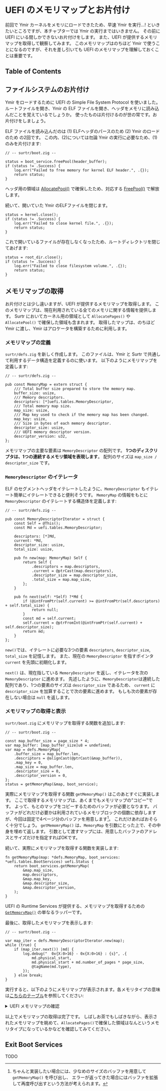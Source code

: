# UEFI のメモリマップとお片付け

前回で Ymir カーネルをメモリにロードできたため、早速 Ymir を実行...!
といきたいところですが、本チャプターでは Ymir の実行まではいきません。
その前に UEFI にいる間しかできないお片付けをします。
また、UEFI が提供するメモリマップを取得して観察してみます。
このメモリマップはのちほど Ymir で使うことになるのですが、それを差し引いても UEFI のメモリマップを理解しておくことは重要です。

## Table of Contents

<!-- toc -->

## ファイルシステムのお片付け

Ymir をロードするために UEFI の Simple File System Protocol を使いました。
ルートファイルを開き、Ymir の ELF ファイルを開き、ヘッダをメモリに読み込んだことを覚えているでしょうか。
使ったものは片付けるのが世の常です。お片付けをしましょう。

ELF ファイルを読み込んだのは (1) ELFヘッダのパースのため (2) Ymir のロードのため の2回です。
この内、(2)については勿論 Ymir の実行に必要なため、(1)のみを片付けます:

```zig
// -- surtr/boot.zig --

status = boot_service.freePool(header_buffer);
if (status != .Success) {
    log.err("Failed to free memory for kernel ELF header.", .{});
    return status;
}
```

ヘッダ用の領域は [AllocatePool()](https://uefi.org/specs/UEFI/2.9_A/07_Services_Boot_Services.html#id16) で確保したため、対応する [FreePool()](https://uefi.org/specs/UEFI/2.9_A/07_Services_Boot_Services.html#efi-boot-services-freepool) で解放します。

続いて、開いていた Ymir のELFファイルを閉じます。

```zig
status = kernel.close();
if (status != .Success) {
    log.err("Failed to close kernel file.", .{});
    return status;
}
```

これで開いているファイルが存在しなくなったため、ルートディレクトリを閉じてあげます:

```zig
status = root_dir.close();
if (status != .Success) {
    log.err("Failed to close filesystem volume.", .{});
    return status;
}
```

## メモリマップの取得

お片付けとは少し違いますが、UEFI が提供するメモリマップを取得します。
このメモリマップは、現在利用されている全てのメモリに関する情報を提供します。
Surtr においてカーネル用の領域として `AllocatePages()` や `AllocatePool()` で確保した領域も含まれます。
取得したマップは、のちほど Ymir に渡し、Ymir はアロケータを構築するために利用します。

### メモリマップの定義

`surtr/defs.zig` を新しく作成します。
このファイルは、Ymir と Surtr で共通して利用するデータ構造を定義するのに使います。
以下のようにメモリマップを定義します:

```zig
// -- surtr/defs.zig --

pub const MemoryMap = extern struct {
    /// Total buffer size prepared to store the memory map.
    buffer_size: usize,
    /// Memory descriptors.
    descriptors: [*]uefi.tables.MemoryDescriptor,
    /// Total memory map size.
    map_size: usize,
    /// Map key used to check if the memory map has been changed.
    map_key: usize,
    /// Size in bytes of each memory descriptor.
    descriptor_size: usize,
    /// UEFI memory descriptor version.
    descriptor_version: u32,
};
```

メモリマップの主要な要素は `MemoryDescriptor` の配列です。
**1つのディスクリプタは、1つの連続するメモリ領域を表現します**。
配列のサイズは `map_size / descriptor_size` です。

### `MemoryDescriptor` のイテレータ

ELF のセグメントヘッダをイテレートしたように、`MemoryDescriptor` もイテレート簡単にイテレートできると便利そうです。
`MemoryMap` の情報をもとに `MemoryDescriptor` のイテレートする構造体を定義します:

```zig
// -- surtr/defs.zig --

pub const MemoryDescriptorIterator = struct {
    const Self = @This();
    const Md = uefi.tables.MemoryDescriptor;

    descriptors: [*]Md,
    current: *Md,
    descriptor_size: usize,
    total_size: usize,

    pub fn new(map: MemoryMap) Self {
        return Self {
            .descriptors = map.descriptors,
            .current = @ptrCast(map.descriptors),
            .descriptor_size = map.descriptor_size,
            .total_size = map.map_size,
        };
    }

    pub fn next(self: *Self) ?*Md {
        if (@intFromPtr(self.current) >= @intFromPtr(self.descriptors) + self.total_size) {
            return null;
        }
        const md = self.current;
        self.current = @ptrFromInt(@intFromPtr(self.current) + self.descriptor_size);
        return md;
    }
};
```

`new()`では、イテレートに必要な3つの要素 `descriptors`, `descriptor_size`, `total_size` を記憶します。
また、現在の `MemoryDescriptor` を指すポインタ `current` を先頭に初期化します。

`next()` は、現在指している `MemoryDescriptor` を返し、イテレータを次の `MemoryDescriptor` に進めます。
先述したように、`MemoryDescriptor`は連続した配列であり、1つの要素のサイズは `descriptor_size` であるため、
`current` に `descriptor_size` を加算することで次の要素に進めます。
もしも次の要素が存在しない場合は `null` を返します。

### メモリマップの取得と表示

`surtr/boot.zig` にメモリマップを取得する関数を追加します:

```zig
// -- surtr/boot.zig --

const map_buffer_size = page_size * 4;
var map_buffer: [map_buffer_size]u8 = undefined;
var map = defs.MemoryMap{
    .buffer_size = map_buffer.len,
    .descriptors = @alignCast(@ptrCast(&map_buffer)),
    .map_key = 0,
    .map_size = map_buffer.len,
    .descriptor_size = 0,
    .descriptor_version = 0,
};
status = getMemoryMap(&map, boot_service);
```

実際にメモリマップを取得する関数 `getMemoryMap()` はこのあとすぐに実装します。
ここで取得するメモリマップは、あくまでもメモリマップの"コピー"です。
よって、もとのマップをコピーするためのバッファが必要となります。
バッファがどれだけ必要かは利用されているメモリブロックの個数に依存しますが、今回は固定で4ページ分のバッファを用意します[^1]。
これだけあればおそらく十分でしょう。
`getMemomryMap()` は、`MemoryMap` を引数にとった上で、その中身を埋めて返します。
引数として渡すマップには、用意したバッファのアドレスとサイズだけを指定すればOKです。

続いて、実際にメモリマップを取得する関数を実装します:

```zig
fn getMemoryMap(map: *defs.MemoryMap, boot_services: *uefi.tables.BootServices) uefi.Status {
    return boot_services.getMemoryMap(
        &map.map_size,
        map.descriptors,
        &map.map_key,
        &map.descriptor_size,
        &map.descriptor_version,
    );
}
```

UEFI の Runtime Services が提供する、メモリマップを取得するための [`GetMemoryMap()`](https://uefi.org/specs/UEFI/2.9_A/07_Services_Boot_Services.html#efi-boot-services-getmemorymap) の単なるラッパーです。

最後に、取得したメモリマップを表示します:

```zig
// -- surtr/boot.zig --

var map_iter = defs.MemoryDescriptorIterator.new(map);
while (true) {
    if (map_iter.next()) |md| {
        log.debug("  0x{X:0>16} - 0x{X:0>16} : {s}", .{
            md.physical_start,
            md.physical_start + md.number_of_pages * page_size,
            @tagName(md.type),
        });
    } else break;
}
```

実行すると、以下のようにメモリマップが表示されます。各メモリタイプの意味は[こちらのテーブル](https://uefi.org/specs/UEFI/2.9_A/07_Services_Boot_Services.html#memory-type-usage-before-exitbootservices)を参照してください:

<details>
<summary>UEFI メモリマップの確認</summary>

```txt
[DEBUG] (surtr): Memory Map (Physical): Buf=0x1FE91FA0, MapSize=0x1770, DescSize=0x30
[DEBUG] (surtr):   0x0000000000000000 - 0x0000000000001000 : BootServicesCode
[DEBUG] (surtr):   0x0000000000001000 - 0x00000000000A0000 : ConventionalMemory
[DEBUG] (surtr):   0x0000000000100000 - 0x0000000000101000 : LoaderData
[DEBUG] (surtr):   0x0000000000101000 - 0x0000000000800000 : ConventionalMemory
[DEBUG] (surtr):   0x0000000000800000 - 0x0000000000808000 : ACPIMemoryNVS
[DEBUG] (surtr):   0x0000000000808000 - 0x000000000080B000 : ConventionalMemory
[DEBUG] (surtr):   0x000000000080B000 - 0x000000000080C000 : ACPIMemoryNVS
[DEBUG] (surtr):   0x000000000080C000 - 0x0000000000810000 : ConventionalMemory
[DEBUG] (surtr):   0x0000000000810000 - 0x0000000000900000 : ACPIMemoryNVS
[DEBUG] (surtr):   0x0000000000900000 - 0x0000000001780000 : BootServicesData
[DEBUG] (surtr):   0x0000000001780000 - 0x000000001BEF7000 : ConventionalMemory
[DEBUG] (surtr):   0x000000001BEF7000 - 0x000000001BF17000 : BootServicesData
[DEBUG] (surtr):   0x000000001BF17000 - 0x000000001E256000 : ConventionalMemory
[DEBUG] (surtr):   0x000000001E256000 - 0x000000001E25F000 : LoaderCode
[DEBUG] (surtr):   0x000000001E25F000 - 0x000000001E265000 : ConventionalMemory
[DEBUG] (surtr):   0x000000001E265000 - 0x000000001E4DA000 : BootServicesData
[DEBUG] (surtr):   0x000000001E4DA000 - 0x000000001E4DB000 : ConventionalMemory
[DEBUG] (surtr):   0x000000001E4DB000 - 0x000000001E989000 : BootServicesData
[DEBUG] (surtr):   0x000000001E989000 - 0x000000001EA3D000 : BootServicesCode
[DEBUG] (surtr):   0x000000001EA3D000 - 0x000000001EA6D000 : BootServicesData
[DEBUG] (surtr):   0x000000001EA6D000 - 0x000000001EB4E000 : BootServicesCode
[DEBUG] (surtr):   0x000000001EB4E000 - 0x000000001EBBA000 : BootServicesData
[DEBUG] (surtr):   0x000000001EBBA000 - 0x000000001EBC3000 : BootServicesCode
[DEBUG] (surtr):   0x000000001EBC3000 - 0x000000001EBC8000 : BootServicesData
[DEBUG] (surtr):   0x000000001EBC8000 - 0x000000001EC07000 : BootServicesCode
[DEBUG] (surtr):   0x000000001EC07000 - 0x000000001EC0A000 : BootServicesData
[DEBUG] (surtr):   0x000000001EC0A000 - 0x000000001EC0D000 : BootServicesCode
[DEBUG] (surtr):   0x000000001EC0D000 - 0x000000001EC14000 : BootServicesData
[DEBUG] (surtr):   0x000000001EC14000 - 0x000000001EC26000 : BootServicesCode
[DEBUG] (surtr):   0x000000001EC26000 - 0x000000001EC27000 : BootServicesData
[DEBUG] (surtr):   0x000000001EC27000 - 0x000000001EC2A000 : BootServicesCode
[DEBUG] (surtr):   0x000000001EC2A000 - 0x000000001EC2F000 : BootServicesData
[DEBUG] (surtr):   0x000000001EC2F000 - 0x000000001EC3D000 : BootServicesCode
[DEBUG] (surtr):   0x000000001EC3D000 - 0x000000001EC4C000 : BootServicesData
[DEBUG] (surtr):   0x000000001EC4C000 - 0x000000001EC57000 : BootServicesCode
[DEBUG] (surtr):   0x000000001EC57000 - 0x000000001EC62000 : BootServicesData
[DEBUG] (surtr):   0x000000001EC62000 - 0x000000001EC78000 : BootServicesCode
[DEBUG] (surtr):   0x000000001EC78000 - 0x000000001EC81000 : BootServicesData
[DEBUG] (surtr):   0x000000001EC81000 - 0x000000001ECA5000 : BootServicesCode
[DEBUG] (surtr):   0x000000001ECA5000 - 0x000000001ECA8000 : BootServicesData
[DEBUG] (surtr):   0x000000001ECA8000 - 0x000000001ECBC000 : BootServicesCode
[DEBUG] (surtr):   0x000000001ECBC000 - 0x000000001ECC3000 : BootServicesData
[DEBUG] (surtr):   0x000000001ECC3000 - 0x000000001ECC9000 : BootServicesCode
[DEBUG] (surtr):   0x000000001ECC9000 - 0x000000001ECCC000 : BootServicesData
[DEBUG] (surtr):   0x000000001ECCC000 - 0x000000001ECDA000 : BootServicesCode
[DEBUG] (surtr):   0x000000001ECDA000 - 0x000000001ECDB000 : BootServicesData
[DEBUG] (surtr):   0x000000001ECDB000 - 0x000000001ECE6000 : BootServicesCode
[DEBUG] (surtr):   0x000000001ECE6000 - 0x000000001ECE8000 : BootServicesData
[DEBUG] (surtr):   0x000000001ECE8000 - 0x000000001ECF5000 : BootServicesCode
[DEBUG] (surtr):   0x000000001ECF5000 - 0x000000001ECFA000 : BootServicesData
[DEBUG] (surtr):   0x000000001ECFA000 - 0x000000001ED07000 : BootServicesCode
[DEBUG] (surtr):   0x000000001ED07000 - 0x000000001ED0A000 : BootServicesData
[DEBUG] (surtr):   0x000000001ED0A000 - 0x000000001ED16000 : BootServicesCode
[DEBUG] (surtr):   0x000000001ED16000 - 0x000000001ED17000 : BootServicesData
[DEBUG] (surtr):   0x000000001ED17000 - 0x000000001ED1A000 : BootServicesCode
[DEBUG] (surtr):   0x000000001ED1A000 - 0x000000001ED1C000 : BootServicesData
[DEBUG] (surtr):   0x000000001ED1C000 - 0x000000001ED29000 : BootServicesCode
[DEBUG] (surtr):   0x000000001ED29000 - 0x000000001ED2C000 : BootServicesData
[DEBUG] (surtr):   0x000000001ED2C000 - 0x000000001ED2D000 : BootServicesCode
[DEBUG] (surtr):   0x000000001ED2D000 - 0x000000001ED30000 : BootServicesData
[DEBUG] (surtr):   0x000000001ED30000 - 0x000000001ED39000 : BootServicesCode
[DEBUG] (surtr):   0x000000001ED39000 - 0x000000001ED3A000 : BootServicesData
[DEBUG] (surtr):   0x000000001ED3A000 - 0x000000001ED3C000 : BootServicesCode
[DEBUG] (surtr):   0x000000001ED3C000 - 0x000000001ED3E000 : BootServicesData
[DEBUG] (surtr):   0x000000001ED3E000 - 0x000000001ED4D000 : BootServicesCode
[DEBUG] (surtr):   0x000000001ED4D000 - 0x000000001ED4F000 : BootServicesData
[DEBUG] (surtr):   0x000000001ED4F000 - 0x000000001ED6C000 : BootServicesCode
[DEBUG] (surtr):   0x000000001ED6C000 - 0x000000001ED6D000 : BootServicesData
[DEBUG] (surtr):   0x000000001ED6D000 - 0x000000001ED70000 : BootServicesCode
[DEBUG] (surtr):   0x000000001ED70000 - 0x000000001ED73000 : BootServicesData
[DEBUG] (surtr):   0x000000001ED73000 - 0x000000001ED78000 : BootServicesCode
[DEBUG] (surtr):   0x000000001ED78000 - 0x000000001ED7B000 : BootServicesData
[DEBUG] (surtr):   0x000000001ED7B000 - 0x000000001ED90000 : BootServicesCode
[DEBUG] (surtr):   0x000000001ED90000 - 0x000000001ED92000 : BootServicesData
[DEBUG] (surtr):   0x000000001ED92000 - 0x000000001ED94000 : BootServicesCode
[DEBUG] (surtr):   0x000000001ED94000 - 0x000000001ED97000 : BootServicesData
[DEBUG] (surtr):   0x000000001ED97000 - 0x000000001ED9E000 : BootServicesCode
[DEBUG] (surtr):   0x000000001ED9E000 - 0x000000001EDA5000 : BootServicesData
[DEBUG] (surtr):   0x000000001EDA5000 - 0x000000001EDA9000 : BootServicesCode
[DEBUG] (surtr):   0x000000001EDA9000 - 0x000000001EDAD000 : BootServicesData
[DEBUG] (surtr):   0x000000001EDAD000 - 0x000000001EDCC000 : BootServicesCode
[DEBUG] (surtr):   0x000000001EDCC000 - 0x000000001EDCE000 : BootServicesData
[DEBUG] (surtr):   0x000000001EDCE000 - 0x000000001EDD9000 : BootServicesCode
[DEBUG] (surtr):   0x000000001EDD9000 - 0x000000001EDDE000 : BootServicesData
[DEBUG] (surtr):   0x000000001EDDE000 - 0x000000001EDEF000 : BootServicesCode
[DEBUG] (surtr):   0x000000001EDEF000 - 0x000000001EDF0000 : BootServicesData
[DEBUG] (surtr):   0x000000001EDF0000 - 0x000000001EDF8000 : BootServicesCode
[DEBUG] (surtr):   0x000000001EDF8000 - 0x000000001F000000 : BootServicesData
[DEBUG] (surtr):   0x000000001F000000 - 0x000000001F00B000 : BootServicesCode
[DEBUG] (surtr):   0x000000001F00B000 - 0x000000001F010000 : BootServicesData
[DEBUG] (surtr):   0x000000001F010000 - 0x000000001F0D1000 : RuntimeServicesData
[DEBUG] (surtr):   0x000000001F0D1000 - 0x000000001F0EA000 : BootServicesCode
[DEBUG] (surtr):   0x000000001F0EA000 - 0x000000001F0ED000 : BootServicesData
[DEBUG] (surtr):   0x000000001F0ED000 - 0x000000001F0F6000 : BootServicesCode
[DEBUG] (surtr):   0x000000001F0F6000 - 0x000000001F0F8000 : BootServicesData
[DEBUG] (surtr):   0x000000001F0F8000 - 0x000000001F0F9000 : BootServicesCode
[DEBUG] (surtr):   0x000000001F0F9000 - 0x000000001F0FB000 : BootServicesData
[DEBUG] (surtr):   0x000000001F0FB000 - 0x000000001F0FF000 : BootServicesCode
[DEBUG] (surtr):   0x000000001F0FF000 - 0x000000001F101000 : BootServicesData
[DEBUG] (surtr):   0x000000001F101000 - 0x000000001F117000 : BootServicesCode
[DEBUG] (surtr):   0x000000001F117000 - 0x000000001F118000 : BootServicesData
[DEBUG] (surtr):   0x000000001F118000 - 0x000000001F11A000 : BootServicesCode
[DEBUG] (surtr):   0x000000001F11A000 - 0x000000001F12D000 : BootServicesData
[DEBUG] (surtr):   0x000000001F12D000 - 0x000000001F12F000 : BootServicesCode
[DEBUG] (surtr):   0x000000001F12F000 - 0x000000001F52F000 : BootServicesData
[DEBUG] (surtr):   0x000000001F52F000 - 0x000000001F537000 : BootServicesCode
[DEBUG] (surtr):   0x000000001F537000 - 0x000000001F53D000 : BootServicesData
[DEBUG] (surtr):   0x000000001F53D000 - 0x000000001F547000 : BootServicesCode
[DEBUG] (surtr):   0x000000001F547000 - 0x000000001F548000 : BootServicesData
[DEBUG] (surtr):   0x000000001F548000 - 0x000000001F54D000 : BootServicesCode
[DEBUG] (surtr):   0x000000001F54D000 - 0x000000001F8ED000 : BootServicesData
[DEBUG] (surtr):   0x000000001F8ED000 - 0x000000001F9ED000 : RuntimeServicesData
[DEBUG] (surtr):   0x000000001F9ED000 - 0x000000001FAED000 : RuntimeServicesCode
[DEBUG] (surtr):   0x000000001FAED000 - 0x000000001FB6D000 : ReservedMemoryType
[DEBUG] (surtr):   0x000000001FB6D000 - 0x000000001FB7F000 : ACPIReclaimMemory
[DEBUG] (surtr):   0x000000001FB7F000 - 0x000000001FBFF000 : ACPIMemoryNVS
[DEBUG] (surtr):   0x000000001FBFF000 - 0x000000001FE00000 : BootServicesData
[DEBUG] (surtr):   0x000000001FE00000 - 0x000000001FE77000 : ConventionalMemory
[DEBUG] (surtr):   0x000000001FE77000 - 0x000000001FE97000 : BootServicesData
[DEBUG] (surtr):   0x000000001FE97000 - 0x000000001FECA000 : BootServicesCode
[DEBUG] (surtr):   0x000000001FECA000 - 0x000000001FEDB000 : BootServicesData
[DEBUG] (surtr):   0x000000001FEDB000 - 0x000000001FEF4000 : BootServicesCode
[DEBUG] (surtr):   0x000000001FEF4000 - 0x000000001FF78000 : RuntimeServicesData
[DEBUG] (surtr):   0x000000001FF78000 - 0x0000000020000000 : ACPIMemoryNVS
[DEBUG] (surtr):   0x00000000FEFFC000 - 0x00000000FF000000 : ReservedMemoryType
```

</details>

以上でメモリマップの取得は完了です。
しばしお茶でもしばきながら、表示されたメモリマップを眺めて、`AllocatePages()`で確保した領域はなんというメモリタイプになっているかなどを確認してみてください。

## Exit Boot Services

TODO

[^1]: ちゃんと実装したい場合には、少なめのサイズのバッファを用意して `getMemoryMap()` を呼び出し、
エラーが返ってきた場合にはバッファを拡張して再度呼び出すという方法が考えられます。
